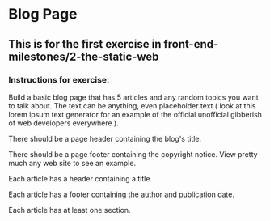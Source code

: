 # Blog Page

## This is for the first exercise in front-end-milestones/2-the-static-web

### Instructions for exercise:


Build a basic blog page that has 5 articles and any random topics you want to talk about. The text can be anything, even placeholder text ( look at this lorem ipsum text generator for an example of the official unofficial gibberish of web developers everywhere ).

There should be a page header containing the blog's title.

There should be a page footer containing the copyright notice. View pretty much any 
web site to see an example.

Each article has a header containing a title.

Each article has a footer containing the author and publication date.

Each article has at least one section.
